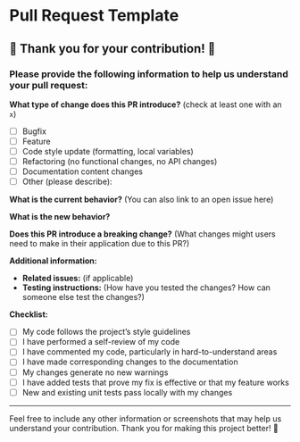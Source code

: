 # Pull Request Template

## 🎉 Thank you for your contribution! 🎉

### Please provide the following information to help us understand your pull request:

**What type of change does this PR introduce?** (check at least one with an `x`)
- [ ] Bugfix
- [ ] Feature
- [ ] Code style update (formatting, local variables)
- [ ] Refactoring (no functional changes, no API changes)
- [ ] Documentation content changes
- [ ] Other (please describe):

**What is the current behavior?** (You can also link to an open issue here)

**What is the new behavior?**

**Does this PR introduce a breaking change?** (What changes might users need to make in their application due to this PR?)

**Additional information:**
- **Related issues:** (if applicable)
- **Testing instructions:** (How have you tested the changes? How can someone else test the changes?)

**Checklist:**
- [ ] My code follows the project’s style guidelines
- [ ] I have performed a self-review of my code
- [ ] I have commented my code, particularly in hard-to-understand areas
- [ ] I have made corresponding changes to the documentation
- [ ] My changes generate no new warnings
- [ ] I have added tests that prove my fix is effective or that my feature works
- [ ] New and existing unit tests pass locally with my changes

---

Feel free to include any other information or screenshots that may help us understand your contribution. Thank you for making this project better! 💪

